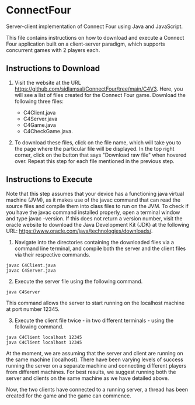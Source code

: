 # ConnectFour
Server-client implementation of Connect Four using Java and JavaScript.

This file contains instructions on how to download and execute a Connect Four application built on a client-server paradigm, which supports concurrent games with 2 players each.

## Instructions to Download

1. Visit the website at the URL https://github.com/sidlamsal/ConnectFour/tree/main/C4V3. Here, you will see a list of files created for the Connect Four game. Download the following three files:
   - C4Client.java
   - C4Server.java
   - C4Game.java
   - C4CheckGame.java.

3. To download these files, click on the file name, which will take you to the page where the particular file will be displayed. In the top right corner, click on the button that says "Download raw file" when hovered over. Repeat this step for each file mentioned in the previous step.

## Instructions to Execute

Note that this step assumes that your device has a functioning java virtual machine (JVM), as it makes use of the javac command that can read the source files and compile them into class files to run on the JVM. To check if you have the javac command installed properly, open a terminal window and type javac -version. If this does not return a version number, visit the oracle website to download the Java Development Kit (JDK) at the following URL: https://www.oracle.com/java/technologies/downloads/.

1. Navigate into the directories containing the downloaded files via a command line terminal, and compile both the server and the client files via their respective commands.
```
javac C4Client.java 
javac C4Server.java
```

2. Execute the server file using the following command. 
```
java C4Server
```

This command allows the server to start running on the localhost machine at port number 12345.

3. Execute the client file twice - in two different terminals - using the following command.
```
java C4Client localhost 12345
java C4Client localhost 12345
```

At the moment, we are assuming that the server and client are running on the same machine (localhost). There have been varying levels of success running the server on a separate machine and connecting different players from different machines. For best results, we suggest running both the server and clients on the same machine as we have detailed above.

Now, the two clients have connected to a running server, a thread has been created for the game and the game can commence.
